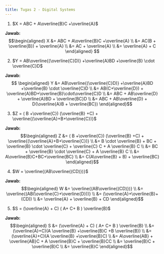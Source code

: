 ```yaml
---
title: Tugas 2 - Digital Systems
---
```



1. $X =  ABC + A\overline{B}C +\overline{A}$

**Jawab:**
$$\begin{aligned}
	X &= ABC + A\overline{B}C +\overline{A} \\
	&= AC(B + \overline{B}) + \overline{A} \\ 
	&= AC + \overline{A} \\
	&= \overline{A} + C
\end{aligned} $$

2. $Y = AB\overline{(\overline{C}D)} +\overline{A}BD +\overline{B} \cdot \overline{C}D$

**Jawab:**
$$ \begin{aligned}	
	Y &=  AB\overline{(\overline{C}D)} +\overline{A}BD +\overline{B} \cdot \overline{C}D \\ 
	&= AB(C+\overline{D}) + \overline{A}BD+\overline{B}\cdot\overline{C}D \\
	&= ABC + AB\overline{D} + \overline{A}BD + \overline{BC}D \\
	&= ABC + AB\overline{D} + D(\overline{A}B + \overline{BC})
\end{aligned}$$


3. $Z = ( B +\overline{C}) (\overline{B} +C)  + \overline{(\overline{A}+B+\overline{C})}$

**Jawab:**
$$\begin{aligned}
	Z &= ( B +\overline{C}) (\overline{B} +C)  + \overline{(\overline{A}+B+\overline{C})} \\
	&= B \cdot \overline{B} + BC + \overline{B} \cdot \overline{C} + \overline{C} C + A \overline{B} C \\
	&= BC + \overline{B} \cdot \overline{C} + A \overline{B} C \\
	&= A\overline{B}C+BC+\overline{BC} \\
	&= C(A\overline{B} + B) + \overline{BC}
\end{aligned}$$

4. $W =  \overline{(AB\overline{(CD)})}$
 
**Jawab:**
$$\begin{aligned}
	W &= \overline{(AB\overline{(CD)})} \\
	&= \overline{(AB(\overline{C}+\overline{D}))} \\
	&= (\overline{A}+\overline{B}+(CD)) \\
	&= \overline{A} + \overline{B} + CD 
\end{aligned}$$

5. $S =   (\overline{A} + C) ( A+ C+ B ) \overline{B}$

**Jawab:**
$$\begin{aligned}
	S &= (\overline{A} + C) ( A+ C+ B ) \overline{B} \\
	&= (\overline{A}+C)(A \overline{B} +\overline{B}C +B \overline{B}) \\
	&= (\overline{A}+C)(A \overline{B} +\overline{B}C) \\
	&= A\overline{AB} + \overline{AB}C + A \overline{B}C + \overline{B}CC \\
	&= \overline{B}C + \overline{B}C \\
	&= \overline{B}C
\end{aligned}$$


